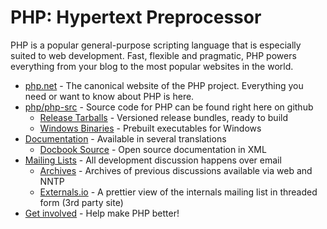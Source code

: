 # PHP: Hypertext Preprocessor

PHP is a popular general-purpose scripting language that is especially suited to web development. Fast, flexible and pragmatic, PHP powers everything from your blog to the most popular websites in the world.

-   [php.net](https://www.php.net) - The canonical website of the PHP project. Everything you need or want to know about PHP is here.
-   [php/php-src](https://github.com/php/php-src) - Source code for PHP can be found right here on github
    -   [Release Tarballs](https://www.php.net/downloads) - Versioned release bundles, ready to build
    -   [Windows Binaries](https://windows.php.net) - Prebuilt executables for Windows
-   [Documentation](https://www.php.net/manual) - Available in several translations
    -   [Docbook Source](https://github.com/php/doc-en) - Open source documentation in XML
-   [Mailing Lists](https://www.php.net/mailing-lists.php) - All development discussion happens over email
    -   [Archives](https://news-web.php.net) - Archives of previous discussions available via web and NNTP
    -   [Externals.io](https://externals.io) - A prettier view of the internals mailing list in threaded form (3rd party site)
-   [Get involved](https://www.php.net/get-involved) - Help make PHP better!
